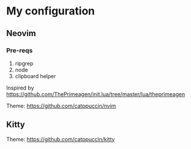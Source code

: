 # My configuration

## Neovim

### Pre-reqs

1. ripgrep
2. node
3. clipboard helper

Inspired by https://github.com/ThePrimeagen/init.lua/tree/master/lua/theprimeagen

Theme: https://github.com/catppuccin/nvim

## Kitty

Theme: https://github.com/catppuccin/kitty
